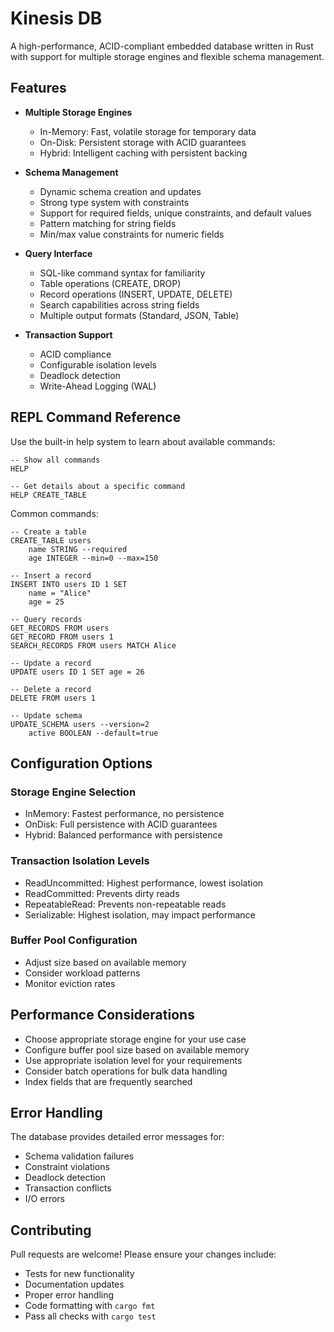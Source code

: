 # Kinesis DB

A high-performance, ACID-compliant embedded database written in Rust with support for multiple storage engines and flexible schema management.

## Features

- **Multiple Storage Engines**

  - In-Memory: Fast, volatile storage for temporary data
  - On-Disk: Persistent storage with ACID guarantees
  - Hybrid: Intelligent caching with persistent backing

- **Schema Management**

  - Dynamic schema creation and updates
  - Strong type system with constraints
  - Support for required fields, unique constraints, and default values
  - Pattern matching for string fields
  - Min/max value constraints for numeric fields

- **Query Interface**

  - SQL-like command syntax for familiarity
  - Table operations (CREATE, DROP)
  - Record operations (INSERT, UPDATE, DELETE)
  - Search capabilities across string fields
  - Multiple output formats (Standard, JSON, Table)

- **Transaction Support**
  - ACID compliance
  - Configurable isolation levels
  - Deadlock detection
  - Write-Ahead Logging (WAL)

## REPL Command Reference

Use the built-in help system to learn about available commands:

```
-- Show all commands
HELP

-- Get details about a specific command
HELP CREATE_TABLE
```

Common commands:

```
-- Create a table
CREATE_TABLE users
    name STRING --required
    age INTEGER --min=0 --max=150

-- Insert a record
INSERT INTO users ID 1 SET
    name = "Alice"
    age = 25

-- Query records
GET_RECORDS FROM users
GET_RECORD FROM users 1
SEARCH_RECORDS FROM users MATCH Alice

-- Update a record
UPDATE users ID 1 SET age = 26

-- Delete a record
DELETE FROM users 1

-- Update schema
UPDATE_SCHEMA users --version=2
    active BOOLEAN --default=true
```

## Configuration Options

### Storage Engine Selection

- InMemory: Fastest performance, no persistence
- OnDisk: Full persistence with ACID guarantees
- Hybrid: Balanced performance with persistence

### Transaction Isolation Levels

- ReadUncommitted: Highest performance, lowest isolation
- ReadCommitted: Prevents dirty reads
- RepeatableRead: Prevents non-repeatable reads
- Serializable: Highest isolation, may impact performance

### Buffer Pool Configuration

- Adjust size based on available memory
- Consider workload patterns
- Monitor eviction rates

## Performance Considerations

- Choose appropriate storage engine for your use case
- Configure buffer pool size based on available memory
- Use appropriate isolation level for your requirements
- Consider batch operations for bulk data handling
- Index fields that are frequently searched

## Error Handling

The database provides detailed error messages for:

- Schema validation failures
- Constraint violations
- Deadlock detection
- Transaction conflicts
- I/O errors

## Contributing

Pull requests are welcome! Please ensure your changes include:

- Tests for new functionality
- Documentation updates
- Proper error handling
- Code formatting with `cargo fmt`
- Pass all checks with `cargo test`
